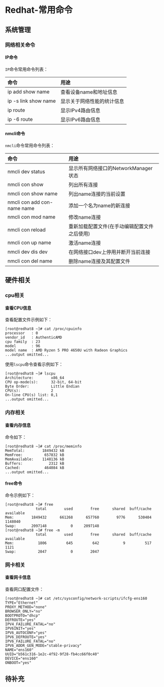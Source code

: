 # Redhat-常用命令
## 系统管理
### 网络相关命令
#### IP命令
`IP`命令常用命令列表：

命令|用途
:---|:---
ip add show name|查看设备name和地址信息
ip -s link show name|显示关于网络性能的统计信息
ip route|显示IPv4路由信息
ip -6 route|显示IPv6路由信息

#### nmcli命令
`nmcli`命令常用命令列表：

命令|用途
:---|:---
nmcli dev status|显示所有网络接口的NetworkManager状态
nmcli con show|列出所有连接
nmcli con show name|列出name连接的当前设置
nmcli con add con-name name|添加一个名为name的新连接
nmcli con mod name|修改name连接
nmcli con reload|重新加载配置文件(在手动编辑配置文件之后使用)
nmcli con up name|激活name连接
nmcli dev dis dev|在网络接口dev上停用并断开当前连接
nmcli con del name|删除name连接及其配置文件

## 硬件相关
### cpu相关
#### 查看CPU信息
查看配置文件示例如下：
```
[root@redhat8 ~]# cat /proc/cpuinfo
processor	: 0
vendor_id	: AuthenticAMD
cpu family	: 23
model		: 96
model name	: AMD Ryzen 5 PRO 4650U with Radeon Graphics
...output omitted...
```
使用`lscpu`命令查看示例如下：
```
[root@redhat8 ~]# lscpu
Architecture:        x86_64
CPU op-mode(s):      32-bit, 64-bit
Byte Order:          Little Endian
CPU(s):              2
On-line CPU(s) list: 0,1
...output omitted...
```
### 内存相关
#### 查看内存信息
命令如下：
```
[root@redhat8 ~]# cat /proc/meminfo
MemTotal:        1849432 kB
MemFree:          657832 kB
MemAvailable:    1148136 kB
Buffers:            2312 kB
Cached:           464084 kB
...output omitted...
```
#### free命令
命令示例如下：
```
[root@redhat8 ~]# free
              total        used        free      shared  buff/cache   available
Mem:        1849432      661268      657760        9776      530404     1148040
Swap:       2097148           0     2097148
[root@redhat8 ~]# free -m
              total        used        free      shared  buff/cache   available
Mem:           1806         645         642           9         517        1121
Swap:          2047           0        2047
```
### 网卡相关
#### 查看网卡信息
查看网口配置文件：
```
[root@redhat8 ~]# cat /etc/sysconfig/network-scripts/ifcfg-ens160
TYPE="Ethernet"
PROXY_METHOD="none"
BROWSER_ONLY="no"
BOOTPROTO="dhcp"
DEFROUTE="yes"
IPV4_FAILURE_FATAL="no"
IPV6INIT="yes"
IPV6_AUTOCONF="yes"
IPV6_DEFROUTE="yes"
IPV6_FAILURE_FATAL="no"
IPV6_ADDR_GEN_MODE="stable-privacy"
NAME="ens160"
UUID="b561c316-1e2c-4f92-9f28-fb4cc66f0c40"
DEVICE="ens160"
ONBOOT="yes"
```
## 待补充
